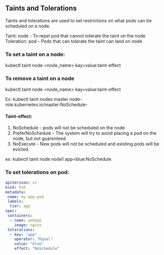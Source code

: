 ## Taints and Tolerations
Taints and tolerations are used to set restrictions on what pods can be scheduled on a node.

Taint: node - To repel pod that cannot tolerate the taint on the node
Toleration: pod - Pods that can tolerate the taint can land on node

### To set a taint on a node:
kubectl taint node <node_name> kay=value:taint-effect
### To remove a taint on a node
kubectl taint node <node_name> kay=value:taint-effect

Ex: kubectl taint nodes master node-role.kubernetes.io/master:NoSchedule-

#### Taint-effect:
1. NoSchedule - pods will not be scheduled on the node
2. PreferNoSchedule - The system will try to avoid placing a pod on the node, but not guarenteed.
3. NoExecute - New pods will not be scheduled and existing pods will be evicted.

ex: kubectl taint node node1 app=blue:NoSchedule

### To set tolerations on pod:
```yaml
apiVersion: v1
kind: Pod
metadata:
 name: my-app-pod
 labels:
  tier: app
spec:
 containers:
  - name: webapp
    image: nginx
 tolerations:
  - key: "app"
    operator: "Equal"
    value: "blue"
    effect: "NoSchedule"
```
